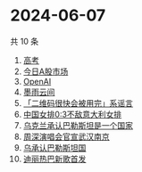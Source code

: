 # 2024-06-07

共 10 条

<!-- BEGIN ZHIHUSEARCH -->
<!-- 最后更新时间 Fri Jun 07 2024 04:10:01 GMT+0800 (China Standard Time) -->
1. [高考](https://www.zhihu.com/search?q=高考)
1. [今日A股市场](https://www.zhihu.com/search?q=今日A股市场)
1. [OpenAI](https://www.zhihu.com/search?q=OpenAI)
1. [墨雨云间](https://www.zhihu.com/search?q=墨雨云间)
1. [「二维码很快会被用完」系谣言](https://www.zhihu.com/search?q=「二维码很快会被用完」系谣言)
1. [中国女排0:3不敌意大利女排](https://www.zhihu.com/search?q=中国女排0:3不敌意大利女排)
1. [乌克兰承认巴勒斯坦是一个国家](https://www.zhihu.com/search?q=乌克兰承认巴勒斯坦是一个国家)
1. [周深演唱会官宣武汉南京](https://www.zhihu.com/search?q=周深演唱会官宣武汉南京)
1. [乌承认巴勒斯坦国](https://www.zhihu.com/search?q=乌承认巴勒斯坦国)
1. [迪丽热巴新歌首发](https://www.zhihu.com/search?q=迪丽热巴新歌首发)
<!-- END ZHIHUSEARCH -->
